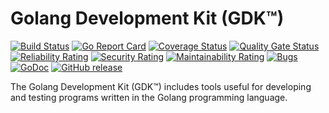 # Golang Development Kit (GDK™)
 [![Build Status](https://travis-ci.org/researchlab/gdk.svg?branch=master)](https://travis-ci.org/researchlab/gdk) [![Go Report Card](https://goreportcard.com/badge/github.com/researchlab/gdk)](https://goreportcard.com/report/github.com/researchlab/gdk) [![Coverage Status](https://coveralls.io/repos/github/researchlab/gdk/badge.svg?branch=master)](https://coveralls.io/github/researchlab/gdk?branch=master) [![Quality Gate Status](https://sonarcloud.io/api/project_badges/measure?project=researchlab_gdk&metric=alert_status)](https://sonarcloud.io/dashboard?id=researchlab_gdk) [![Reliability Rating](https://sonarcloud.io/api/project_badges/measure?project=researchlab_gdk&metric=reliability_rating)](https://sonarcloud.io/dashboard?id=researchlab_gdk) [![Security Rating](https://sonarcloud.io/api/project_badges/measure?project=researchlab_gdk&metric=security_rating)](https://sonarcloud.io/dashboard?id=researchlab_gdk) [![Maintainability Rating](https://sonarcloud.io/api/project_badges/measure?project=researchlab_gdk&metric=sqale_rating)](https://sonarcloud.io/dashboard?id=researchlab_gdk)  [![Bugs](https://sonarcloud.io/api/project_badges/measure?project=researchlab_gdk&metric=bugs)](https://sonarcloud.io/dashboard?id=researchlab_gdk) [![GoDoc](https://img.shields.io/badge/godoc-reference-blue.svg)](http://godoc.org/github.com/researchlab/gdk) [![GitHub release](https://img.shields.io/github/release/researchlab/gdk.svg)](https://github.com/researchlab/gdk/releases)

The Golang Development Kit (GDK™) includes tools useful for developing and testing programs written in the Golang programming language.

